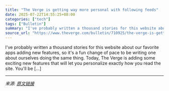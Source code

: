 ```yaml
---
title: "The Verge is getting way more personal with following feeds"
date: 2025-07-22T14:55:25+08:00
categories: ["tech"]
tags: ["Bulletin"]
summary: "I've probably written a thousand stories for this website about our favorite apps adding new features, so it's a fun change of pace to be writing one about ourselves doing the same thing. Today, The V"
source_url: "https://www.theverge.com/bulletin/710925/the-verge-is-getting-way-more-personal-with-following-feeds"
---
```


I've probably written a thousand stories for this website about our favorite apps adding new features, so it's a fun change of pace to be writing one about ourselves doing the same thing. Today, The Verge is adding some exciting new features that will let you personalize exactly how you read the site. You'll be [&#8230;]

---

*来源: [原文链接](https://www.theverge.com/bulletin/710925/the-verge-is-getting-way-more-personal-with-following-feeds)*
